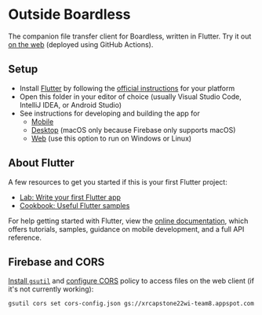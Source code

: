# Outside Boardless

The companion file transfer client for Boardless, written in Flutter. Try it out [on the web](https://uwrealitylab.github.io/xrcapstone22wi-team8/outside) (deployed using GitHub Actions).

## Setup

- Install [Flutter](https://flutter.dev/) by following the [official instructions](https://docs.flutter.dev/get-started/install) for your platform
- Open this folder in your editor of choice (usually Visual Studio Code, IntelliJ IDEA, or Android Studio)
- See instructions for developing and building the app for
  - [Mobile](https://flutter.dev/multi-platform/mobile)
  - [Desktop](https://flutter.dev/multi-platform/desktop) (macOS only because Firebase only supports macOS)
  - [Web](https://flutter.dev/multi-platform/web) (use this option to run on Windows or Linux)

## About Flutter

A few resources to get you started if this is your first Flutter project:

- [Lab: Write your first Flutter app](https://flutter.dev/docs/get-started/codelab)
- [Cookbook: Useful Flutter samples](https://flutter.dev/docs/cookbook)

For help getting started with Flutter, view the
[online documentation](https://flutter.dev/docs), which offers tutorials,
samples, guidance on mobile development, and a full API reference.

## Firebase and CORS

[Install `gsutil`](https://cloud.google.com/storage/docs/gsutil_install) and [configure CORS](https://cloud.google.com/storage/docs/cross-origin) policy to access files on the web client (if it's not currently working):

```sh
gsutil cors set cors-config.json gs://xrcapstone22wi-team8.appspot.com
```
